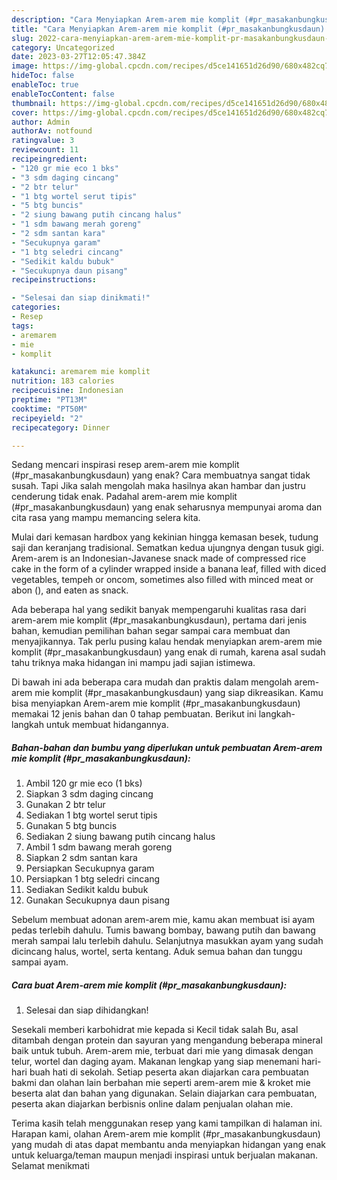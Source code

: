 ```yaml
---
description: "Cara Menyiapkan Arem-arem mie komplit (#pr_masakanbungkusdaun) yang Lezat Sekali, Buat Buka Puasa Bikin Ngiler"
title: "Cara Menyiapkan Arem-arem mie komplit (#pr_masakanbungkusdaun) yang Lezat Sekali, Buat Buka Puasa Bikin Ngiler"
slug: 2022-cara-menyiapkan-arem-arem-mie-komplit-pr-masakanbungkusdaun-yang-lezat-sekali-buat-buka-puasa-bikin-ngiler
category: Uncategorized
date: 2023-03-27T12:05:47.384Z
image: https://img-global.cpcdn.com/recipes/d5ce141651d26d90/680x482cq70/arem-arem-mie-komplit-pr_masakanbungkusdaun-foto-resep-utama.jpg
hideToc: false
enableToc: true
enableTocContent: false
thumbnail: https://img-global.cpcdn.com/recipes/d5ce141651d26d90/680x482cq70/arem-arem-mie-komplit-pr_masakanbungkusdaun-foto-resep-utama.jpg
cover: https://img-global.cpcdn.com/recipes/d5ce141651d26d90/680x482cq70/arem-arem-mie-komplit-pr_masakanbungkusdaun-foto-resep-utama.jpg
author: Admin
authorAv: notfound
ratingvalue: 3
reviewcount: 11
recipeingredient:
- "120 gr mie eco 1 bks"
- "3 sdm daging cincang"
- "2 btr telur"
- "1 btg wortel serut tipis"
- "5 btg buncis"
- "2 siung bawang putih cincang halus"
- "1 sdm bawang merah goreng"
- "2 sdm santan kara"
- "Secukupnya garam"
- "1 btg seledri cincang"
- "Sedikit kaldu bubuk"
- "Secukupnya daun pisang"
recipeinstructions:

- "Selesai dan siap dinikmati!"
categories:
- Resep
tags:
- aremarem
- mie
- komplit

katakunci: aremarem mie komplit 
nutrition: 183 calories
recipecuisine: Indonesian
preptime: "PT13M"
cooktime: "PT50M"
recipeyield: "2"
recipecategory: Dinner

---
```



Sedang mencari inspirasi resep arem-arem mie komplit (#pr_masakanbungkusdaun) yang enak? Cara membuatnya sangat tidak susah. Tapi Jika salah mengolah maka hasilnya akan hambar dan justru cenderung tidak enak. Padahal arem-arem mie komplit (#pr_masakanbungkusdaun) yang enak seharusnya mempunyai aroma dan cita rasa yang mampu memancing selera kita.


Mulai dari kemasan hardbox yang kekinian hingga kemasan besek, tudung saji dan keranjang tradisional. Sematkan kedua ujungnya dengan tusuk gigi. Arem-arem is an Indonesian-Javanese snack made of compressed rice cake in the form of a cylinder wrapped inside a banana leaf, filled with diced vegetables, tempeh or oncom, sometimes also filled with minced meat or abon (), and eaten as snack.

Ada beberapa hal yang sedikit banyak mempengaruhi kualitas rasa dari arem-arem mie komplit (#pr_masakanbungkusdaun), pertama dari jenis bahan, kemudian pemilihan bahan segar sampai cara membuat dan menyajikannya. Tak perlu pusing kalau hendak menyiapkan arem-arem mie komplit (#pr_masakanbungkusdaun) yang enak di rumah, karena asal sudah tahu triknya maka hidangan ini mampu jadi sajian istimewa.


Di bawah ini ada beberapa cara mudah dan praktis dalam mengolah arem-arem mie komplit (#pr_masakanbungkusdaun) yang siap dikreasikan. Kamu bisa menyiapkan Arem-arem mie komplit (#pr_masakanbungkusdaun) memakai 12 jenis bahan dan 0 tahap pembuatan. Berikut ini langkah-langkah untuk membuat hidangannya.

<!--inarticleads1-->

##### Bahan-bahan dan bumbu yang diperlukan untuk pembuatan Arem-arem mie komplit (#pr_masakanbungkusdaun):

1. Ambil 120 gr mie eco (1 bks)
1. Siapkan 3 sdm daging cincang
1. Gunakan 2 btr telur
1. Sediakan 1 btg wortel serut tipis
1. Gunakan 5 btg buncis
1. Sediakan 2 siung bawang putih cincang halus
1. Ambil 1 sdm bawang merah goreng
1. Siapkan 2 sdm santan kara
1. Persiapkan Secukupnya garam
1. Persiapkan 1 btg seledri cincang
1. Sediakan Sedikit kaldu bubuk
1. Gunakan Secukupnya daun pisang


Sebelum membuat adonan arem-arem mie, kamu akan membuat isi ayam pedas terlebih dahulu. Tumis bawang bombay, bawang putih dan bawang merah sampai lalu terlebih dahulu. Selanjutnya masukkan ayam yang sudah dicincang halus, wortel, serta kentang. Aduk semua bahan dan tunggu sampai ayam. 

<!--inarticleads2-->

##### Cara buat Arem-arem mie komplit (#pr_masakanbungkusdaun):


1. Selesai dan siap dihidangkan!

Sesekali memberi karbohidrat mie kepada si Kecil tidak salah Bu, asal ditambah dengan protein dan sayuran yang mengandung beberapa mineral baik untuk tubuh. Arem-arem mie, terbuat dari mie yang dimasak dengan telur, wortel dan daging ayam. Makanan lengkap yang siap menemani hari-hari buah hati di sekolah. Setiap peserta akan diajarkan cara pembuatan bakmi dan olahan lain berbahan mie seperti arem-arem mie &amp; kroket mie beserta alat dan bahan yang digunakan. Selain diajarkan cara pembuatan, peserta akan diajarkan berbisnis online dalam penjualan olahan mie. 

Terima kasih telah menggunakan resep yang kami tampilkan di halaman ini. Harapan kami, olahan Arem-arem mie komplit (#pr_masakanbungkusdaun) yang mudah di atas dapat membantu anda menyiapkan hidangan yang enak untuk keluarga/teman maupun menjadi inspirasi untuk berjualan makanan. Selamat menikmati
